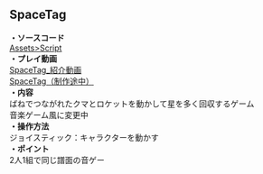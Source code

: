 ## SpaceTag  
**・ソースコード**  
[Assets>Script](https://github.com/tonton51/SpaceTag_Game/tree/main/Assets/Script)  
**・プレイ動画**  
[SpaceTag_紹介動画](https://youtu.be/hFSRcwkSedI)  
[SpaceTag（制作途中）](https://youtu.be/7HOmGMuRceU)  
**・内容**  
ばねでつながれたクマとロケットを動かして星を多く回収するゲーム  
音楽ゲーム風に変更中  
**・操作方法**  
ジョイスティック：キャラクターを動かす    
**・ポイント**  
2人1組で同じ譜面の音ゲー  
